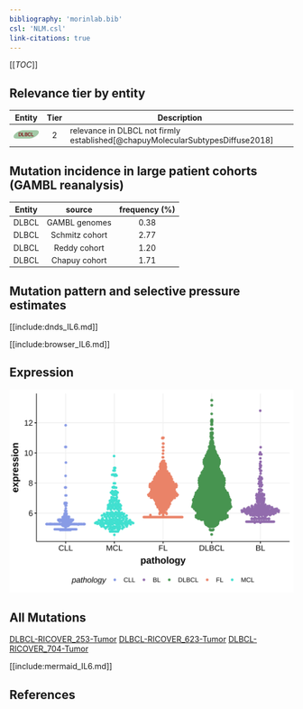 ```yaml
---
bibliography: 'morinlab.bib'
csl: 'NLM.csl'
link-citations: true
---
```

[[_TOC_]]


## Relevance tier by entity

|Entity|Tier|Description                              |
|:------:|:----:|-----------------------------------------|
|![DLBCL](images/icons/DLBCL_tier2.png) |2   |relevance in DLBCL not firmly established[@chapuyMolecularSubtypesDiffuse2018]|

## Mutation incidence in large patient cohorts (GAMBL reanalysis)

|Entity|source        |frequency (%)|
|:------:|:--------------:|:-------------:|
|DLBCL |GAMBL genomes |0.38         |
|DLBCL |Schmitz cohort|2.77         |
|DLBCL |Reddy cohort  |1.20         |
|DLBCL |Chapuy cohort |1.71         |

## Mutation pattern and selective pressure estimates

[[include:dnds_IL6.md]]




[[include:browser_IL6.md]]

## Expression
![](images/gene_expression/IL6_by_pathology.svg)
<!-- ORIGIN: chapuyMolecularSubtypesDiffuse2018b -->
<!-- DLBCL: chapuyMolecularSubtypesDiffuse2018b -->

## All Mutations

[DLBCL-RICOVER_253-Tumor](https://bcgsc.ca/downloads/morinlab/GAMBL/Chapuy_2018/DLBCL-RICOVER_253-Tumor.html)
[DLBCL-RICOVER_623-Tumor](https://bcgsc.ca/downloads/morinlab/GAMBL/Chapuy_2018/DLBCL-RICOVER_623-Tumor.html)
[DLBCL-RICOVER_704-Tumor](https://bcgsc.ca/downloads/morinlab/GAMBL/Chapuy_2018/DLBCL-RICOVER_704-Tumor.html)

[[include:mermaid_IL6.md]]

## References

